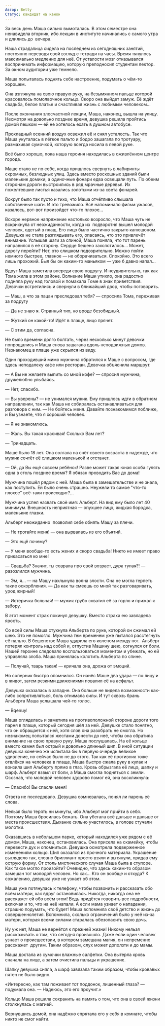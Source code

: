 ```yaml
---
Автор: Betty
Статус: кандидат на канон
---
```

За весь день Маша сильно вымоталась. В этом семестре она ненавидела вторник, ибо лекции в институте начинались с самого утра и длились до  вечера.

Наша страдалица сидела на последнем из сегодняшних занятий, постоянно переводя свой взгляд с тетради на часы. Время тянулось максимально медленно для неё. От усталости мозг отказывался воспринимать информацию, которую преподносил студентам лектор. За окном аудитории уже темнело.

Маша попыталась поднять себе настроение, подумать о чём-то хорошем.

Она взглянула на свою правую руку, на безымянном пальце которой красовалось помолвочное кольцо. Скоро она выйдет замуж. Её ждёт свадьба, белое платье и счастливая жизнь с любимым человеком...

После окончания злосчастной лекции, Маша, наконец, вышла на улицу. Несмотря на довольно позднее время, девушка решила пройтись домой пешком — ей не хотелось ехать в душном автобусе.

Прохладный осенний воздух освежил её и снял усталость. Так что Маша укуталась в лёгкое пальто и бодро зашагала по тротуару, размахивая сумочкой, которую всегда носила в левой руке.

Всё было хорошо, пока наша героиня находилась в оживлённом центре города.

Маше стало не по себе, когда пришлось свернуть в лабиринты скромных, безлюдных улиц. Здесь вместо роскошных зданий были маленькие домики, а одиночные фонари едва освещали путь. По обеим сторонам дороги выстроились в ряд мрачные деревья. Их пожелтевшие листья казались золотыми из-за света фонарей.

Вокруг было так пусто и тихо, что Маша отчётливо слышала собственные шаги. И это тревожило. Всё напоминало фильм ужасов, казалось, вот-вот произойдет что-то плохое...

Вскоре нервное напряжение настолько возросло, что Маша чуть не вскрикнула от неожиданности, когда из  подворотня вышел молодой человек, одетый в плащ. Его лицо было частично закрыто капюшоном. Девушка не стала разглядывать его, опасаясь, что это привлечёт внимание. Услышав шаги за спиной, Маша поняла, что тот парень направился в её сторону. Сердце бешено заколотилось... Может, дорогу перейти? Нет, это слишком подозрительно. Можно пойти немного быстрее, главное — не оборачиваться. Спокойно. Это всего лишь прохожий. Был бы он каким-то маньяком — уже б давно напал...

Вдруг Маша заметила впереди свою подругу. И неудивительно, так как Тома жила в этом районе. Волнение Маши утихло, она радостно подняла руку над головой и помахала Томе в знак приветствия. Девочки встретились и свернули в ближайший двор, чтобы поговорить.

— Маш, а что за пацан преследовал тебя? — спросила Тома, переживая за подругу

— Да не знаю я. Странный тип, но вроде безобидный.

— Жуткий он какой-то! Идёт в плаще, лицо прячет.

— С этим да, согласна.

Не было времени долго болтать, через несколько минут девочки попрощались и Маша снова зашагала вдоль неподвижных домов. Незнакомец в плаще уже скрылся из виду.

Один проходивший мимо мужчина обратился к Маше с вопросом, где здесь неподалеку кафе или ресторан. Девочка объяснила маршрут.

— А Вы не желаете выпить со мной кофе? — спросил мужчина, дружелюбно улыбаясь.

— Нет, спасибо.

— Вы уверены? — не унимался мужик. Ему пришлось идти в обратном направлении, так как Маша не собиралась останавливаться для разговора с ним. — Не бойтесь меня. Давайте познакомимся поближе, и Вы узнаете, что я хороший человек.

— Я не знакомлюсь.

— Жаль. Вы такая красивая! Сколько Вам лет?

— Тринадцать.

Маше было 18 лет. Она солгала на счёт своего возраста в надежде, что мужик сочтёт её слишком маленькой и отстанет.

— Ой, да Вы ещё совсем ребёнок! Разве может такая юная особа гулять одна в столь позднее время? Я обязан проводить Вас до дома!

Мужчина пошёл рядом с ней. Маша была в замешательстве и не знала, как поступить. Ей было очень страшно. Неужели то самое "что-то плохое" всё-таки происходит?...

Мужчина успел назвать своё имя: Альберт. На вид ему было лет 40 минимум. Внешность неприятная — опухшее лицо, жидкая бородка, маленькие глазки.

Альберт неожиданно  позволил себе обнять Машу за плечи.

— Не трогайте меня! — она вырвалась из его объятий.

— Это ещё почему?

— У меня вообще-то есть жених и скоро свадьба! Никто не имеет право прикасаться ко мне!

— Свадьба? Значит, ты соврала про свой возраст, дура тупая?! — разозлился мужчина.

— Эм, я... — на Машу нахлынула волна злости. Она не могла терпеть такие оскорбления. — Да как ты смеешь со мной так разговаривать, урод жирный!

— Истеричка больная! — мужик грубо схватил её за горло и прижал к забору.

В этот момент страх покинул девушку. Вместо страха ею завладела ярость.

Со всей силы Маша стукнула Альберта по руке, которой он сжимал ей шею. Это не помогло. Мужчина тем временем уже пытался расстегнуть её пальто. В бешенстве Маша ударила его коленом между ног.  Альберт потерял контроль над собой и, отпустив Машину шею, согнулся от боли. Нашей героине следовало воспользоваться моментом и убежать, но ей управляла злоба. Маша принялась колотить Альберта по спине.

— Получай, тварь такая! — кричала она, дрожа от эмоций.

Но соперник быстро опомнился. Он нанёс Маше два удара — по лицу и в живот, затем резкими движениями повалил её на асфальт.

Девушка оказалась в западне. Она больше не видела возможности как-либо сопротивляться, боль отнимала силы. И тут сквозь брань Альберта Маша услышала чей-то голос.

— Bqenuy!

Маша огляделась и заметила на противоположной стороне дороги того парня в плаще, который сегодня шёл за ней. Девушке стало понятно, что он обращается к ней, хотя слов она разобрать не смогла. Но незнакомец попытался жестами донести до неё, чтобы она обратила внимание на свою правую руку. Маша послушалась. На её кольце вместо камня был острый и довольно длинный шип. В иной ситуации девушка конечно же испытала бы в первую очередь великое удивление, но сейчас было не до этого. Так как её противник тоже отвлёкся на человека в плаще, Маша быстро сжала руку в кулак и вонзила шип Альберту прямо в глаз. Кровь обрызгала её лицо, шапку и шарф. Альберт взвыл от боли, а Маша смогла подняться с земли. Осознав, что молодой человек здорово помог ей, она воскликнула:

— Спасибо! Вы спасли меня!

Ответа не последовало. Девушка сомневалась, понял ли парень её слова.

Нельзя было терять ни минуты, ибо Альберт мог прийти в себя. Поэтому Маша бросилась бежать. Она убегала всё дальше и дальше от места происшествия. Дыхание сильно участилось, в голове стучали молотки.

Оказавшись в небольшом парке, который находился уже рядом с её домом, Маша, наконец, остановилась. Она присела на скамейку, чтобы перевести дух и опомниться. Девушка осмотрела подверженное изменениям кольцо. Шип оказался из прочного материала. Украшение выглядело так, словно бриллиант просто взяли и вытянули, придав ему острую форму. От столь мистического случая Маша была в ступоре. Как такое могло произойти? Очевидно, что здесь каким-то образом замешан тот молодой человек. Но как... Кто он вообще и откуда? К сожалению, девушка уже не узнает об этом.

Маша уже потянулась к телефону, чтобы позвонить и рассказать обо всём матери, как вдруг остановилась. Никогда, никогда она не расскажет ей обо всём этом! Ведь придётся говорить все подробности, включая и то, что на неё напали. А если мама узнает о нападении, страшно подумать, что будет! Маша вспомнила своё детство и жизнь до совершеннолетия. Вспомнила, сколько ограничений было у неё из-за матери, которая всеми силами старалась обезопасить свою дочь.

Ну уж нет, Маша не вернётся к прежней жизни! Никому нельзя рассказывать о том, что сегодня произошло. Даже если один человек узнает о происшествии, в котором замешана магия, он непременно расскажет  другим. Таким образом, слух может доползти и до мамы.

Маша достала из сумочки влажные салфетки. Она вытерла кровь сначала на лице, а затем очистила пальцы и украшение.

Шапку девушка сняла, а шарф завязала таким образом, чтобы кровавых пятен не было видно.

«Интересно, как там поживает тот поддонок, лишенный глаза? — подумала она. — Надеюсь, это его проучит.»

Кольцо Маша решила сохранить на память о том, что она в своей жизни столкнулась с магией. 

Вернувшись домой, она надёжно спрятала его у себя в комнате, чтобы никто не смог найти.